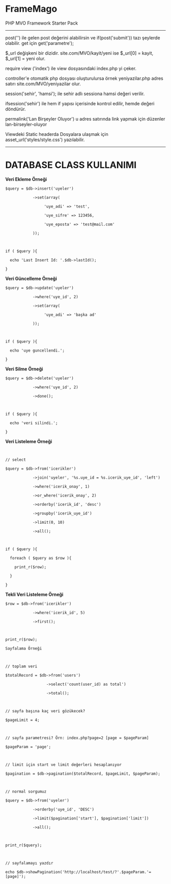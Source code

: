 # FrameMago
PHP MVO Framework Starter Pack
___
post('') ile gelen post değerini alabilirsin ve if(post('submit')) tazı şeylerde olabilir. get için 
get('parametre');

$_url değişkeni bir dizidir. site.com/MVO/kayit/yeni ise $_url[0] = kayit, $_url[1] = yeni olur.

require view ('index') ile view dosyasındaki index.php yi çeker.

controller'e otomatik php dosyası oluşturulursa örnek yeniyazilar.php adres satırı site.com/MVO/yeniyazilar olur.

session('sehir', 'hamsi'); ile sehir adlı sessiona hamsi değeri verilir.

ifsession('sehir') ile hem if yapısı içerisinde kontrol edilir, hemde değeri döndürür.

permalink('Lan Birşeyler Oluyor') u adres satırında link yapmak için düzenler lan-birseyler-oluyor

Viewdeki Static headerda Dosyalara ulaşmak için asset_url('styles/style.css') yazılabilir.


___


# DATABASE CLASS KULLANIMI





**Veri Ekleme Örneği**


```
$query = $db->insert('uyeler')

            ->set(array(

                 'uye_adi' => 'test',

                 'uye_sifre' => 123456,

                 'uye_eposta' => 'test@mail.com'

            ));

   

if ( $query ){

  echo 'Last Insert Id: '.$db->lastId();

}
```


**Veri Güncelleme Örneği**


```
$query = $db->update('uyeler')

            ->where('uye_id', 2)

            ->set(array(

                 'uye_adi' => 'başka ad'

            ));

   

if ( $query ){

  echo 'uye guncellendi.';

}
```
**Veri Silme Örneği**


```
$query = $db->delete('uyeler')

            ->where('uye_id', 2)

            ->done();

   

if ( $query ){

  echo 'veri silindi.';

}

```

**Veri Listeleme Örneği**
```


// select

$query = $db->from('icerikler')

            ->join('uyeler', '%s.uye_id = %s.icerik_uye_id', 'left')

            ->where('icerik_onay', 1)

            ->or_where('icerik_onay', 2)

            ->orderby('icerik_id', 'desc')

            ->groupby('icerik_uye_id')

            ->limit(0, 10)

            ->all();

   

if ( $query ){

  foreach ( $query as $row ){

    print_r($row);

  }

}
```
**Tekli Veri Listeleme Örneği**


```
$row = $db->from('icerikler')

            ->where('icerik_id', 5)

            ->first();

            

print_r($row);

Sayfalama Örneği



// toplam veri

$totalRecord = $db->from('users')

                  ->select('count(user_id) as total')

                  ->total();



// sayfa başına kaç veri gözükecek?

$pageLimit = 4;



// sayfa parametresi? Örn: index.php?page=2 [page = $pageParam]

$pageParam = 'page';



// limit için start ve limit değerleri hesaplanıyor

$pagination = $db->pagination($totalRecord, $pageLimit, $pageParam);



// normal sorgumuz

$query = $db->from('uyeler')

            ->orderby('uye_id', 'DESC')

            ->limit($pagination['start'], $pagination['limit'])

            ->all();

            

print_r($query);



// sayfalamayı yazdır

echo $db->showPagination('http://localhost/test/?'.$pageParam.'=[page]');
```
